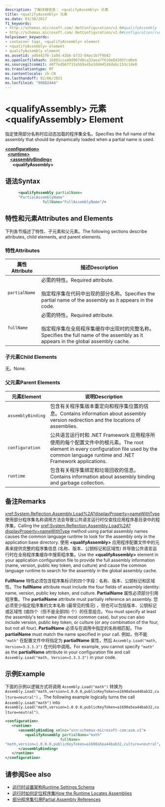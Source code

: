 ```yaml
---
description: 了解详细信息： <qualifyAssembly> 元素
title: <qualifyAssembly> 元素
ms.date: 03/30/2017
f1_keywords:
- http://schemas.microsoft.com/.NetConfiguration/v2.0#qualifyAssembly
- http://schemas.microsoft.com/.NetConfiguration/v2.0#configuration/runtime/assemblyBinding/qualifyAssembly
helpviewer_keywords:
- container tags, <qualifyAssembly> element
- <qualifyAssembly> element
- qualifyAssembly element
ms.assetid: ad6442f6-1a9d-43b6-b733-04ac1b7f9b82
ms.openlocfilehash: 16891cca40d907d0ca32aea7f610e84305fcd0e6
ms.sourcegitcommit: ddf7edb67715a5b9a45e3dd44536dabc153c1de0
ms.translationtype: MT
ms.contentlocale: zh-CN
ms.lasthandoff: 02/06/2021
ms.locfileid: "99802444"
---
```

# <a name="qualifyassembly-element"></a><span data-ttu-id="dfc40-103">\<qualifyAssembly> 元素</span><span class="sxs-lookup"><span data-stu-id="dfc40-103">\<qualifyAssembly> Element</span></span>

<span data-ttu-id="dfc40-104">指定使用部分名称时应动态加载的程序集全名。</span><span class="sxs-lookup"><span data-stu-id="dfc40-104">Specifies the full name of the assembly that should be dynamically loaded when a partial name is used.</span></span>  
  
[**\<configuration>**](../configuration-element.md)\
&nbsp;&nbsp;[**\<runtime>**](runtime-element.md)\
&nbsp;&nbsp;&nbsp;&nbsp;[**\<assemblyBinding>**](assemblybinding-element-for-runtime.md)\
&nbsp;&nbsp;&nbsp;&nbsp;&nbsp;&nbsp;**\<qualifyAssembly>**  
  
## <a name="syntax"></a><span data-ttu-id="dfc40-105">语法</span><span class="sxs-lookup"><span data-stu-id="dfc40-105">Syntax</span></span>  
  
```xml  
      <qualifyAssembly partialName=  
      "PartialAssemblyName"  
                 fullName="FullAssemblyName"/>  
```  
  
## <a name="attributes-and-elements"></a><span data-ttu-id="dfc40-106">特性和元素</span><span class="sxs-lookup"><span data-stu-id="dfc40-106">Attributes and Elements</span></span>  

 <span data-ttu-id="dfc40-107">下列各节描述了特性、子元素和父元素。</span><span class="sxs-lookup"><span data-stu-id="dfc40-107">The following sections describe attributes, child elements, and parent elements.</span></span>  
  
### <a name="attributes"></a><span data-ttu-id="dfc40-108">特性</span><span class="sxs-lookup"><span data-stu-id="dfc40-108">Attributes</span></span>  
  
|<span data-ttu-id="dfc40-109">属性</span><span class="sxs-lookup"><span data-stu-id="dfc40-109">Attribute</span></span>|<span data-ttu-id="dfc40-110">描述</span><span class="sxs-lookup"><span data-stu-id="dfc40-110">Description</span></span>|  
|---------------|-----------------|  
|`partialName`|<span data-ttu-id="dfc40-111">必需的特性。</span><span class="sxs-lookup"><span data-stu-id="dfc40-111">Required attribute.</span></span><br /><br /> <span data-ttu-id="dfc40-112">指定程序集在代码中出现的部分名称。</span><span class="sxs-lookup"><span data-stu-id="dfc40-112">Specifies the partial name of the assembly as it appears in the code.</span></span>|  
|`fullName`|<span data-ttu-id="dfc40-113">必需的特性。</span><span class="sxs-lookup"><span data-stu-id="dfc40-113">Required attribute.</span></span><br /><br /> <span data-ttu-id="dfc40-114">指定程序集在全局程序集缓存中出现时的完整名称。</span><span class="sxs-lookup"><span data-stu-id="dfc40-114">Specifies the full name of the assembly as it appears in the global assembly cache.</span></span>|  
  
### <a name="child-elements"></a><span data-ttu-id="dfc40-115">子元素</span><span class="sxs-lookup"><span data-stu-id="dfc40-115">Child Elements</span></span>  

 <span data-ttu-id="dfc40-116">无。</span><span class="sxs-lookup"><span data-stu-id="dfc40-116">None.</span></span>  
  
### <a name="parent-elements"></a><span data-ttu-id="dfc40-117">父元素</span><span class="sxs-lookup"><span data-stu-id="dfc40-117">Parent Elements</span></span>  
  
|<span data-ttu-id="dfc40-118">元素</span><span class="sxs-lookup"><span data-stu-id="dfc40-118">Element</span></span>|<span data-ttu-id="dfc40-119">说明</span><span class="sxs-lookup"><span data-stu-id="dfc40-119">Description</span></span>|  
|-------------|-----------------|  
|`assemblyBinding`|<span data-ttu-id="dfc40-120">包含有关程序集版本重定向和程序集位置的信息。</span><span class="sxs-lookup"><span data-stu-id="dfc40-120">Contains information about assembly version redirection and the locations of assemblies.</span></span>|  
|`configuration`|<span data-ttu-id="dfc40-121">公共语言运行时和 .NET Framework 应用程序所使用的每个配置文件中的根元素。</span><span class="sxs-lookup"><span data-stu-id="dfc40-121">The root element in every configuration file used by the common language runtime and .NET Framework applications.</span></span>|  
|`runtime`|<span data-ttu-id="dfc40-122">包含有关程序集绑定和垃圾回收的信息。</span><span class="sxs-lookup"><span data-stu-id="dfc40-122">Contains information about assembly binding and garbage collection.</span></span>|  
  
## <a name="remarks"></a><span data-ttu-id="dfc40-123">备注</span><span class="sxs-lookup"><span data-stu-id="dfc40-123">Remarks</span></span>  

 <span data-ttu-id="dfc40-124"><xref:System.Reflection.Assembly.Load%2A?displayProperty=nameWithType>使用部分程序集名称调用方法会导致公共语言运行时仅查找应用程序基目录中的程序集。</span><span class="sxs-lookup"><span data-stu-id="dfc40-124">Calling the <xref:System.Reflection.Assembly.Load%2A?displayProperty=nameWithType> method using partial assembly names causes the common language runtime to look for the assembly only in the application base directory.</span></span> <span data-ttu-id="dfc40-125">使用 **\<qualifyAssembly>** 应用程序配置文件中的元素来提供完整的程序集信息 (名称、版本、公钥标记和区域性) 并导致公共语言运行时在全局程序集缓存中搜索程序集。</span><span class="sxs-lookup"><span data-stu-id="dfc40-125">Use the **\<qualifyAssembly>** element in your application configuration file to provide the full assembly information (name, version, public key token, and culture) and cause the common language runtime to search for the assembly in the global assembly cache.</span></span>  
  
 <span data-ttu-id="dfc40-126">**FullName** 特性必须包含程序集标识的四个字段：名称、版本、公钥标记和区域性。</span><span class="sxs-lookup"><span data-stu-id="dfc40-126">The **fullName** attribute must include the four fields of assembly identity: name, version, public key token, and culture.</span></span> <span data-ttu-id="dfc40-127">**PartialName** 属性必须部分引用程序集。</span><span class="sxs-lookup"><span data-stu-id="dfc40-127">The **partialName** attribute must partially reference an assembly.</span></span> <span data-ttu-id="dfc40-128">您必须至少指定程序集的文本名称 (最常见的情况) ，但也可以包括版本、公钥标记或区域性 (或四个（但不是全部四) 个）的任意组合。</span><span class="sxs-lookup"><span data-stu-id="dfc40-128">You must specify at least the assembly's text name (the most common case), but you can also include version, public key token, or culture (or any combination of the four, but not all four).</span></span> <span data-ttu-id="dfc40-129">**PartialName** 必须与在调用中指定的名称相匹配。</span><span class="sxs-lookup"><span data-stu-id="dfc40-129">The **partialName** must match the name specified in your call.</span></span> <span data-ttu-id="dfc40-130">例如，你不能 `"math"` 在配置文件中将指定为 **partialName** 属性，然后 `Assembly.Load("math, Version=3.3.3.3")` 在代码中调用。</span><span class="sxs-lookup"><span data-stu-id="dfc40-130">For example, you cannot specify `"math"` as the **partialName** attribute in your configuration file and call `Assembly.Load("math, Version=3.3.3.3")` in your code.</span></span>  
  
## <a name="example"></a><span data-ttu-id="dfc40-131">示例</span><span class="sxs-lookup"><span data-stu-id="dfc40-131">Example</span></span>  

 <span data-ttu-id="dfc40-132">下面的示例以逻辑方式将调用 `Assembly.Load("math")` 转换为 `Assembly.Load("math,version=1.0.0.0,publicKeyToken=a1690a5ea44bab32,culture=neutral")` 。</span><span class="sxs-lookup"><span data-stu-id="dfc40-132">The following example logically turns the call `Assembly.Load("math")` into `Assembly.Load("math,version=1.0.0.0,publicKeyToken=a1690a5ea44bab32,culture=neutral")`.</span></span>  
  
```xml  
<configuration>  
   <runtime>  
      <assemblyBinding xmlns="urn:schemas-microsoft-com:asm.v1">  
         <qualifyAssembly partialName="math"
                         fullName=  
"math,version=1.0.0.0,publicKeyToken=a1690a5ea44bab32,culture=neutral"/>  
      </assemblyBinding>  
   </runtime>  
</configuration>  
```  
  
## <a name="see-also"></a><span data-ttu-id="dfc40-133">请参阅</span><span class="sxs-lookup"><span data-stu-id="dfc40-133">See also</span></span>

- [<span data-ttu-id="dfc40-134">运行时设置架构</span><span class="sxs-lookup"><span data-stu-id="dfc40-134">Runtime Settings Schema</span></span>](index.md)
- [<span data-ttu-id="dfc40-135">运行时如何定位程序集</span><span class="sxs-lookup"><span data-stu-id="dfc40-135">How the Runtime Locates Assemblies</span></span>](../../../deployment/how-the-runtime-locates-assemblies.md)
- <span data-ttu-id="dfc40-136">[部分程序集引用](/previous-versions/dotnet/netframework-4.0/0a7zy9z5(v=vs.100))</span><span class="sxs-lookup"><span data-stu-id="dfc40-136">[Partial Assembly References](/previous-versions/dotnet/netframework-4.0/0a7zy9z5(v=vs.100))</span></span>
